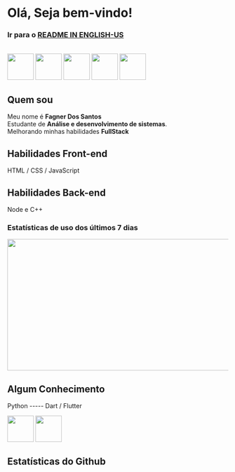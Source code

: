 # Olá, Seja bem-vindo!

### Ir para o **<a href="https://github.com/fagnerdossantos/"> README IN ENGLISH-US </a>**

<br>

<div>
  <img src="https://cdn.jsdelivr.net/gh/devicons/devicon/icons/html5/html5-original-wordmark.svg" height="60" width="60" />
  <img src="https://cdn.jsdelivr.net/gh/devicons/devicon/icons/css3/css3-original-wordmark.svg" height="60" width="60" />
  <img src="https://cdn.jsdelivr.net/gh/devicons/devicon/icons/javascript/javascript-plain.svg" height="60" width="60" />
  <img src="https://cdn.jsdelivr.net/gh/devicons/devicon/icons/nodejs/nodejs-original-wordmark.svg" height="60" width="60" />
  <img src="https://cdn.jsdelivr.net/gh/devicons/devicon/icons/cplusplus/cplusplus-original.svg" width="60" height="60" />
</div>
 
## Quem sou

Meu nome é **Fagner Dos Santos** <br/>
Estudante de **Análise e desenvolvimento de sistemas**. <br/>
Melhorando minhas habilidades **FullStack**

## Habilidades Front-end
HTML / CSS / JavaScript

## Habilidades Back-end
Node e C++

 ### Estatísticas de uso dos últimos 7 dias
<div>
<!-- <img src="https://github-readme-stats.vercel.app/api/wakatime?username=fagnerdossantos" alt="" width="400" height="400" /> -->
<img src="https://wakatime.com/share/@fagnerdossantos/335e3c27-a9e6-4d0b-9f9d-02efb952e7cd.svg" width="600" height="300" />
</div>

## Algum Conhecimento
Python ----- Dart / Flutter

<div>
  <img src="https://cdn.jsdelivr.net/gh/devicons/devicon/icons/python/python-original-wordmark.svg" height="60" width="60">
  <img src="https://cdn.jsdelivr.net/gh/devicons/devicon/icons/dart/dart-plain-wordmark.svg" height="60" width="60">
 
</div>

## Estatísticas do Github
<p>&nbsp;</p>
<p><strong><img src="https://github-readme-stats.vercel.app/api?username=fagnerdossantos&amp;show_icons=true&amp;theme=tokyonight" alt="" /></strong></p>
